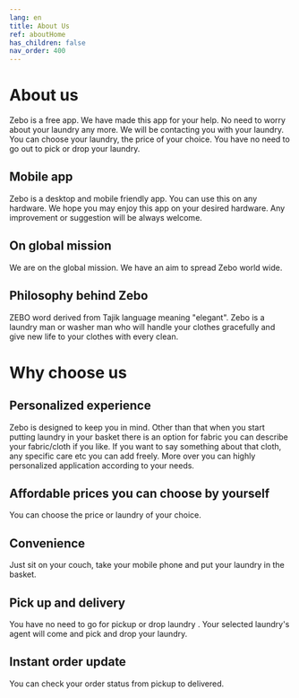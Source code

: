 ```yaml
---
lang: en
title: About Us
ref: aboutHome
has_children: false
nav_order: 400
---
```


# About us 
Zebo is a free app. We have made this app for your help. No need to worry about your laundry any more. We will be contacting you with your laundry. You can choose your laundry, the price of your choice. You have no need to go out to pick or drop your laundry.

## Mobile app
Zebo is a desktop and mobile friendly app. You can use this on any hardware. We hope you may enjoy this app on your desired hardware. Any improvement or suggestion will be always welcome.

## On global mission
We are on the global mission. We have an aim to spread Zebo world wide.

## Philosophy behind Zebo
ZEBO word derived from Tajik language meaning "elegant". Zebo is a laundry man or washer man who will handle your clothes gracefully and give new life to your clothes with every clean. 

# Why choose us

## Personalized experience
Zebo is designed to keep you in mind. Other than that when you start putting laundry in your basket there is an option for fabric you can describe your fabric/cloth if you like. If you want to say something about that cloth, any specific care etc you can add freely. More over you can highly personalized application according to your needs.

## Affordable prices you can choose by yourself  
You can choose the price or laundry of your choice. 

## Convenience
Just sit on your couch, take your mobile phone and put your laundry in the basket.

## Pick up and delivery
You have no need to go for pickup or drop laundry . Your selected laundry's agent will come and pick and drop your laundry.

## Instant order update
You can check your order status from pickup to delivered.
